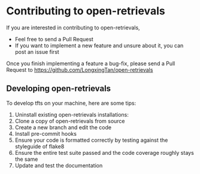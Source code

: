 # Contributing to open-retrievals

If you are interested in contributing to open-retrievals,

   - Feel free to send a Pull Request
   - If you want to implement a new feature and unsure about it, you can post an issue first

Once you finish implementing a feature a bug-fix, please send a Pull Request to https://github.com/LongxingTan/open-retrievals


## Developing open-retrievals

To develop tfts on your machine, here are some tips:

1. Uninstall existing open-retrievals installations:
2. Clone a copy of open-retrievals from source
3. Create a new branch and edit the code
4. Install pre-commit hooks
5. Ensure your code is formatted correctly by testing against the styleguide of flake8
6. Ensure the entire test suite passed and the code coverage roughly stays the same
7. Update and test the documentation
